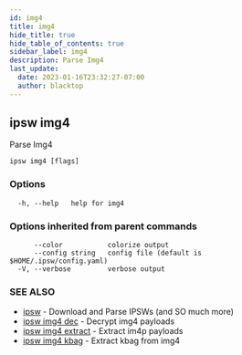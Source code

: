 ```yaml
---
id: img4
title: img4
hide_title: true
hide_table_of_contents: true
sidebar_label: img4
description: Parse Img4
last_update:
  date: 2023-01-16T23:32:27-07:00
  author: blacktop
---
```

## ipsw img4

Parse Img4

```
ipsw img4 [flags]
```

### Options

```
  -h, --help   help for img4
```

### Options inherited from parent commands

```
      --color           colorize output
      --config string   config file (default is $HOME/.ipsw/config.yaml)
  -V, --verbose         verbose output
```

### SEE ALSO

* [ipsw](/docs/cli/ipsw)	 - Download and Parse IPSWs (and SO much more)
* [ipsw img4 dec](/docs/cli/ipsw/img4/dec)	 - Decrypt img4 payloads
* [ipsw img4 extract](/docs/cli/ipsw/img4/extract)	 - Extract im4p payloads
* [ipsw img4 kbag](/docs/cli/ipsw/img4/kbag)	 - Extract kbag from img4


